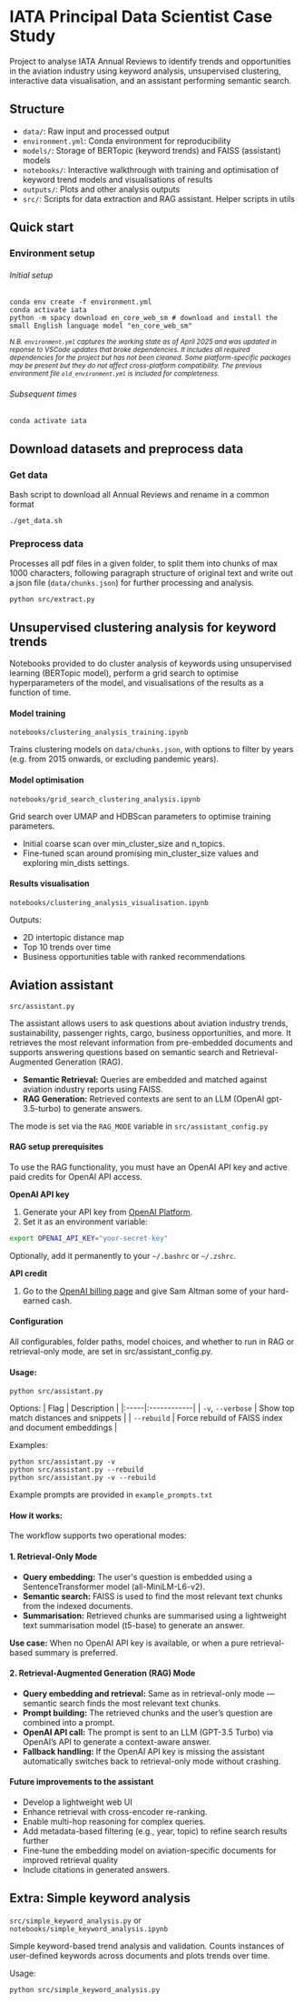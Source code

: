 # IATA Principal Data Scientist Case Study

Project to analyse IATA Annual Reviews to identify trends and opportunities in the aviation industry using keyword analysis, unsupervised clustering, interactive data visualisation, and an assistant performing semantic search.

## Structure

- `data/`: Raw input and processed output
- `environment.yml`: Conda environment for reproducibility
- `models/`: Storage of BERTopic (keyword trends) and FAISS (assistant) models
- `notebooks/`: Interactive walkthrough with training and optimisation of keyword trend models and visualisations of results
- `outputs/`: Plots and other analysis outputs
- `src/`: Scripts for data extraction and RAG assistant. Helper scripts in utils


## Quick start

### Environment setup

###### Initial setup

```
conda env create -f environment.yml
conda activate iata
python -m spacy download en_core_web_sm # download and install the small English language model "en_core_web_sm"
```

<small>*N.B. ```environment.yml``` captures the working state as of April 2025 and was updated in reponse to VSCode updates that broke dependencies. It includes all required dependencies for the project but has not been cleaned. Some platform-specific packages may be present but they do not affect cross-platform compatibility. The previous environment file ```old_environment.yml``` is included for completeness.*</small>

###### Subsequent times

```
conda activate iata
```

## Download datasets and preprocess data

### Get data

Bash script to download all Annual Reviews and rename in a common format

```
./get_data.sh
```

### Preprocess data

Processes all pdf files in a given folder, to split them into chunks of max 1000 characters, following paragraph structure of original text and write out a json file (```data/chunks.json```) for further processing and analysis. 

```
python src/extract.py
```

## Unsupervised clustering analysis for keyword trends

Notebooks provided to do cluster analysis of keywords using unsupervised learning (BERTopic model), perform a grid search to optimise hyperparameters of the model, and visualisations of the results as a function of time.

#### Model training

```notebooks/clustering_analysis_training.ipynb```

Trains clustering models on ```data/chunks.json```, with options to filter by years (e.g. from 2015 onwards, or excluding pandemic years).

#### Model optimisation

```notebooks/grid_search_clustering_analysis.ipynb```

Grid search over UMAP and HDBScan parameters to optimise training parameters.  
* Initial coarse scan over min_cluster_size and n_topics. 
* Fine-tuned scan around promising min_cluster_size values and exploring min_dists settings.

#### Results visualisation

```notebooks/clustering_analysis_visualisation.ipynb```

Outputs:
* 2D intertopic distance map
* Top 10 trends over time
* Business opportunities table with ranked recommendations

## Aviation assistant

```src/assistant.py```

The assistant allows users to ask questions about aviation industry trends, sustainability, passenger rights, cargo, business opportunities, and more. It retrieves the most relevant information from pre-embedded documents and supports answering questions based on semantic search and Retrieval-Augmented Generation (RAG).

- **Semantic Retrieval:** Queries are embedded and matched against aviation industry reports using FAISS.
- **RAG Generation:** Retrieved contexts are sent to an LLM (OpenAI gpt-3.5-turbo) to generate answers.

The mode is set via the ```RAG_MODE``` variable in ```src/assistant_config.py```

#### RAG setup prerequisites

To use the RAG functionality, you must have an OpenAI API key and active paid credits for OpenAI API access.

**OpenAI API key**
1. Generate your API key from [OpenAI Platform](https://platform.openai.com/account/api-keys).
2. Set it as an environment variable:

```bash
export OPENAI_API_KEY="your-secret-key"
```
Optionally, add it permanently to your ```~/.bashrc``` or ```~/.zshrc```.

**API credit**
1. Go to the [OpenAI billing page](https://platform.openai.com/account/billing/overview) and give Sam Altman some of your hard-earned cash.

#### Configuration

All configurables, folder paths, model choices, and whether to run in RAG or retrieval-only mode, are set in src/assistant_config.py.  

#### Usage:

```python src/assistant.py```

Options:
| Flag | Description |
|:-----|:------------|
| `-v`, `--verbose` | Show top match distances and snippets |
| `--rebuild` | Force rebuild of FAISS index and document embeddings |

Examples:
```
python src/assistant.py -v
python src/assistant.py --rebuild
python src/assistant.py -v --rebuild
```

Example prompts are provided in ```example_prompts.txt```

#### How it works:
The workflow supports two operational modes:

#### 1. Retrieval-Only Mode

- **Query embedding:**  The user's question is embedded using a SentenceTransformer model (all-MiniLM-L6-v2).
- **Semantic search:**  FAISS is used to find the most relevant text chunks from the indexed documents.
- **Summarisation:**  Retrieved chunks are summarised using a lightweight text summarisation model (t5-base) to generate an answer.

**Use case:**  When no OpenAI API key is available, or when a pure retrieval-based summary is preferred.

#### 2. Retrieval-Augmented Generation (RAG) Mode

- **Query embedding and retrieval:** Same as in retrieval-only mode — semantic search finds the most relevant text chunks.
- **Prompt building:** The retrieved chunks and the user’s question are combined into a prompt.
- **OpenAI API call:** The prompt is sent to an LLM (GPT-3.5 Turbo) via OpenAI’s API to generate a context-aware answer.
- **Fallback handling:** If the OpenAI API key is missing the assistant automatically switches back to retrieval-only mode without crashing.

#### Future improvements to the assistant

- Develop a lightweight web UI
- Enhance retrieval with cross-encoder re-ranking.
- Enable multi-hop reasoning for complex queries.
- Add metadata-based filtering (e.g., year, topic) to refine search results further
- Fine-tune the embedding model on aviation-specific documents for improved retrieval quality
- Include citations in generated answers.


## Extra: Simple keyword analysis

```src/simple_keyword_analysis.py``` or ```notebooks/simple_keyword_analysis.ipynb```

Simple keyword-based trend analysis and validation. Counts instances of user-defined keywords across documents and plots trends over time.

Usage:
```
python src/simple_keyword_analysis.py
```